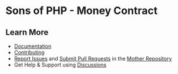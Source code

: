Sons of PHP - Money Contract
============================

## Learn More

* [Documentation][docs]
* [Contributing][contributing]
* [Report Issues][issues] and [Submit Pull Requests][pull-requests] in the [Mother Repository][mother-repo]
* Get Help & Support using [Discussions][discussions]

[discussions]: https://github.com/orgs/SonsOfPHP/discussions
[mother-repo]: https://github.com/SonsOfPHP/sonsofphp
[contributing]: https://docs.sonsofphp.com/contributing/
[docs]: https://docs.sonsofphp.com/contracts/money/
[issues]: https://github.com/SonsOfPHP/sonsofphp/issues?q=is%3Aopen+is%3Aissue+label%3AMoney
[pull-requests]: https://github.com/SonsOfPHP/sonsofphp/pulls?q=is%3Aopen+is%3Apr+label%3AMoney
